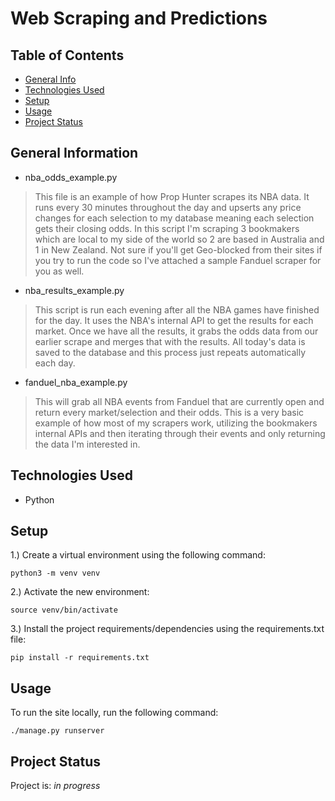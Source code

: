 # Web Scraping and Predictions

## Table of Contents
* [General Info](#general-information)
* [Technologies Used](#technologies-used)
* [Setup](#setup)
* [Usage](#usage)
* [Project Status](#project-status)


## General Information
- nba_odds_example.py
> This file is an example of how Prop Hunter scrapes its NBA data. It runs every 30 minutes throughout the day and upserts any price changes for each selection to my database meaning each selection gets their closing odds. In this script I'm scraping 3 bookmakers which are local to my side of the world so 2 are based in Australia and 1 in New Zealand. Not sure if you'll get Geo-blocked from their sites if you try to run the code so I've attached a sample Fanduel scraper for you as well.

- nba_results_example.py
> This script is run each evening after all the NBA games have finished for the day. It uses the NBA's internal API to get the results for each market. Once we have all the results, it grabs the odds data from our earlier scrape and merges that with the results. All today's data is saved to the database and this process just repeats automatically each day.

- fanduel_nba_example.py
> This will grab all NBA events from Fanduel that are currently open and return every market/selection and their odds. This is a very basic example of how most of my scrapers work, utilizing the bookmakers internal APIs and then iterating through their events and only returning the data I'm interested in. 


## Technologies Used
- Python


## Setup
1.) Create a virtual environment using the following command:

`python3 -m venv venv`

2.) Activate the new environment:

`source venv/bin/activate`

3.) Install the project requirements/dependencies using the requirements.txt file:

`pip install -r requirements.txt`


## Usage
To run the site locally, run the following command:

`./manage.py runserver`
 

## Project Status
Project is: _in progress_ 


 

